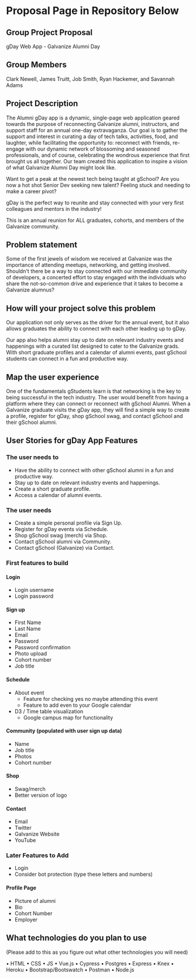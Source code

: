# Proposal Page in Repository Below

## Group Project Proposal

gDay Web App - Galvanize Alumni Day

## Group Members

Clark Newell, James Truitt, Job Smith, Ryan Hackemer, and Savannah Adams

## Project Description

The Alumni gDay app is a dynamic, single-page web application geared towards the purpose of reconnecting Galvanize alumni, instructors, and support staff for an annual one-day extravaganza. Our goal is to gather the support and interest in curating a day of tech talks, activities, food, and laughter, while facilitating the opportunity to: reconnect with friends, re-engage with our dynamic network of blossoming and seasoned professionals, and of course, celebrating the wondrous experience that first brought us all together. Our team created this application to inspire a vision of what Galvanize Alumni Day might look like.

Want to get a peak at the newest tech being taught at gSchool? 
Are you now a hot shot Senior Dev seeking new talent? 
Feeling stuck and needing to make a career pivot? 

gDay is the perfect way to reunite and stay connected with your very first colleagues and mentors in the industry!

This is an annual reunion for ALL graduates, cohorts, and members of the Galvanize community.

## Problem statement

Some of the first jewels of wisdom we received at Galvanize was the importance of attending meetups, networking, and getting involved. Shouldn't there be a way to stay connected with our immediate community of developers, a concerted effort to stay engaged with the individuals who share the not-so-common drive and experience that it takes to become a Galvanize alumnus?

## How will your project solve this problem

Our application not only serves as the driver for the annual event, but it also allows graduates the ability to connect with each other leading up to gDay.

Our app also helps alumni stay up to date on relevant industry events and happenings with a curated list designed to cater to the Galvanize grads. With short graduate profiles and a calendar of alumni events, past gSchool students can connect in a fun and productive way.

## Map the user experience

One of the fundamentals gStudents learn is that networking is the key to being successful in the tech industry.  The user would benefit from having a platform where they can connect or reconnect with gSchool Alumni.  When a Galvanize graduate visits the gDay app, they will find a simple way to create a profile, register for gDay, shop gSchool swag, and contact gSchool and their gSchool alumni.

## User Stories for gDay App Features

### The user needs to

* Have the ability to connect with other gSchool alumni in a fun and productive way.
* Stay up to date on relevant industry events and happenings.
* Create a short graduate profile.
* Access a calendar of alumni events.

### The user needs

* Create a simple personal profile via Sign Up.
* Register for gDay events via Schedule.
* Shop gSchool swag (merch) via Shop.
* Contact gSchool alumni via Community.
* Contact gSchool (Galvanize) via Contact.

### First features to build

#### Login

* Login username
* Login password

#### Sign up

* First Name
* Last Name
* Email
* Password
* Password confirmation
* Photo upload
* Cohort number
* Job title

#### Schedule

* About event
  * Feature for checking yes no maybe attending this event
  * Feature to add even to your Google calendar
* D3 / Time table visualization 
  * Google campus map for functionality

#### Community (populated with user sign up data)

* Name
* Job title
* Photos
* Cohort number

#### Shop

* Swag/merch
* Better version of logo

#### Contact

* Email
* Twitter
* Galvanize Website
* YouTube

### Later Features to Add

* Login
* Consider bot protection (type these letters and numbers)

#### Profile Page

* Picture of alumni
* Bio
* Cohort Number
* Employer

## What technologies do you plan to use

(Please add to this as you figure out what other technologies you will need)

• HTML • CSS • JS • Vue.js • Cypress • Postgres • Express • Knex • Heroku
• Bootstrap/Bootswatch • Postman • Node.js
